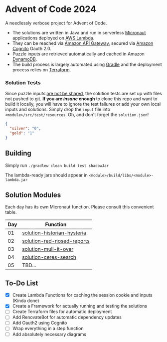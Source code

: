 # Advent of Code 2024

A needlessly verbose project for Advent of Code.

* The solutions are written in Java and run in serverless [Micronaut](https://micronaut.io/) applications deployed on
  [AWS Lambda](https://aws.amazon.com/lambda/).
* They can be reached via [Amazon API Gateway](https://aws.amazon.com/api-gateway/), secured
  via [Amazon Cognito](https://aws.amazon.com/de/cognito/) Oauth
  2.0.
* Puzzle inputs are retrieved automatically and cached in Amazon [DynamoDB](https://aws.amazon.com/dynamodb/).
* The build process is largely automated using [Gradle](https://gradle.org/) and the deployment process relies on
  [Terraform](https://www.terraform.io/).

### Solution Tests

Since puzzle inputs [are not be shared](https://adventofcode.com/2024/about), the solution tests are set up with files
not pushed to git. **If you are _insane_ enough** to clone this repo and want to build it locally, you will have to
ignore the test failures or add your own local inputs and
solutions. Simply drop the `input` file into `<module>/src/test/resources`. Oh, and don't forget the `solution.json`!

```json
{
  "silver": "0",
  "gold": "1"
}
```

## Building

Simply run `./gradlew clean build test shadowJar`

The lambda-ready jars should appear in `<module>/build/libs/<module>-lambda.jar`

## Solution Modules

Each day has its own Micronaut function. Please consult this convenient table.

| Day | Function                                                                                                                                                  |
|-----|-----------------------------------------------------------------------------------------------------------------------------------------------------------|
| 01  | [solution-historian-hysteria](solution-historian-hysteria/src/main/java/com/mostlynobody/aoc/y24/service/historianhysteria/HistorianHysteriaService.java) |
| 02  | [solution-red-nosed-reports](solution-red-nosed-reports/src/main/java/com/mostlynobody/aoc/y24/service/rednosedreports/RedNosedReportsService.java)       |
| 03  | [solution-mull-it-over](solution-mull-it-over/src/main/java/com/mostlynobody/aoc/y24/service/mullitover/MullItOverService.java)                           |
| 04  | [solution-ceres-search](solution-ceres-search/src/main/java/com/mostlynobody/aoc/y24/service/ceressearch/CeresSearchService.java)                         |
| 05  | TBD...                                                                                                                                                    |

## To-Do List

- [x] Create Lambda Functions for caching the session cookie and inputs (Kinda done)
- [x] Create a Framework for actually running and testing the solutions
- [ ] Create Terraform files for automatic deployment
- [ ] Add RenovateBot for automatic dependency updates
- [ ] Add Oauth2 using Cognito
- [ ] Wrap everything in a step function
- [ ] Add absolutely necessary diagrams